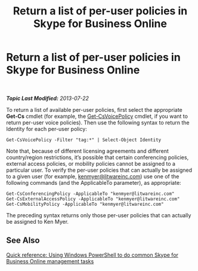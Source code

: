 ﻿---
title: Return a list of per-user policies in Skype for Business Online
TOCTitle: Return a list of per-user policies
ms:assetid: e95a2755-3501-40cc-a704-5ecd01839d76
ms:mtpsurl: https://technet.microsoft.com/en-us/library/Dn362856(v=OCS.15)
ms:contentKeyID: 56558867
ms.date: 05/04/2015
mtps_version: v=OCS.15
---

<div data-xmlns="http://www.w3.org/1999/xhtml">

<div class="topic" data-xmlns="http://www.w3.org/1999/xhtml" data-msxsl="urn:schemas-microsoft-com:xslt" data-cs="http://msdn.microsoft.com/en-us/">

<div data-asp="http://msdn2.microsoft.com/asp">

# Return a list of per-user policies in Skype for Business Online

</div>

<div id="mainSection">

<div id="mainBody">

<span> </span>

_**Topic Last Modified:** 2013-07-22_

To return a list of available per-user policies, first select the appropriate **Get-Cs** cmdlet (for example, the [Get-CsVoicePolicy](get-csvoicepolicy.md) cmdlet, if you want to return per-user voice policies). Then use the following syntax to return the Identity for each per-user policy:

    Get-CsVoicePolicy -Filter "tag:*" | Select-Object Identity

Note that, because of different licensing agreements and different country/region restrictions, it’s possible that certain conferencing policies, external access policies, or mobility policies cannot be assigned to a particular user. To verify the per-user policies that can actually be assigned to a given user (for example, kenmyer@litwareinc.com) use one of the following commands (and the ApplicableTo parameter), as appropriate:

    Get-CsConferencingPolicy -ApplicableTo "kenmyer@litwareinc.com"
    Get-CsExternalAccessPolicy -ApplicableTo "kenmyer@litwareinc.com"
    Get-CsMobilityPolicy -ApplicableTo "kenmyer@litwareinc.com"

The preceding syntax returns only those per-user policies that can actually be assigned to Ken Myer.

<div>

## See Also


[Quick reference: Using Windows PowerShell to do common Skype for Business Online management tasks](quick-reference-using-windows-powershell-to-do-common-skype-for-business-online-management-tasks.md)  
  

</div>

</div>

<span> </span>

</div>

</div>

</div>

